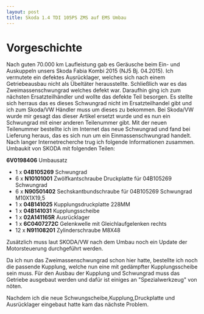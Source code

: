 ```yaml
---
layout: post
title: Skoda 1.4 TDI 105PS ZMS auf EMS Umbau
---
```


# Vorgeschichte
Nach guten 70.000 km Laufleistung gab es Geräusche beim Ein- und Auskuppeln unsers Skoda Fabia Kombi 2015 (NJ5 Bj. 04.2015). Ich vermutete ein defektes Ausrücklager, welches sich nach einem Getriebeausbau nicht als Übeltäter herausstellte.
Schließlich war es das Zweimassenschwungrad welches defekt war. Daraufhin ging ich zum nächsten Ersatzteilhändler und wollte das defekte Teil besorgen.
Es stellte sich herraus das es dieses Schwungrad nicht im Ersatzteilhandel gibt und ich zum Skoda/VW Händler muss um dieses zu bekommen. Bei Skoda/VW wurde mir gesagt das dieser Artikel ersetzt wurde und es nun ein Schwungrad mit einer anderen Teilenummer gibt.
Mit der neuen Teilenummer bestellte ich im Internet das neue Schwungrad und fand bei Lieferung heraus, das es sich nun um ein Einmassenschwungrad handelt. 
Nach langer Internetrecherche trug ich folgende Informationen zusammen.
Umbaukit von SKODA mit folgenden Teilen:

**6V0198406** Umbausatz
- 1 x **04B105269**	Schwungrad
- 6 x **N10101001**	Zwölfkantschraube Druckplatte für 04B105269 Schwungrad
- 6 x **N90501402**	Sechskantbundschraube für 04B105269 Schwungrad M10X1X19,5
- 1 x **04B141025**	Kupplungsdruckplatte 228MM
- 1 x **04B141031**	Kupplungsscheibe
- 1 x **02A141165R**	Ausrücklager
- 1 x **6C0407272C**	Gelenkwelle mit Gleichlaufgelenken rechts
- 12 x **N91108201**	Zylinderschraube M8X48

Zusätzlich muss laut SKODA/VW nach dem Umbau noch ein Update der Motorsteuerung durchgeführt werden.

Da ich nun das Zweimassenschwungrad schon hier hatte, bestellte ich noch die passende Kupplung, welche nun eine mit gedämpfter Kupplungsscheibe sein muss.
Für den Ausbau der Kupplung und Schwungrad muss das Getriebe ausgebaut werden und dafür ist einiges an "Spezialwerkzeug" von nöten.

Nachdem ich die neue Schwungscheibe,Kupplung,Druckplatte und Ausrücklager eingebaut hatte kam das nächste Problem.

